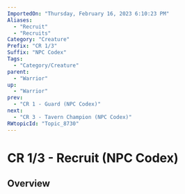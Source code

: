 ```yaml
---
ImportedOn: "Thursday, February 16, 2023 6:10:23 PM"
Aliases:
  - "Recruit"
  - "Recruits"
Category: "Creature"
Prefix: "CR 1/3"
Suffix: "NPC Codex"
Tags:
  - "Category/Creature"
parent:
  - "Warrior"
up:
  - "Warrior"
prev:
  - "CR 1 - Guard (NPC Codex)"
next:
  - "CR 3 - Tavern Champion (NPC Codex)"
RWtopicId: "Topic_8730"
---
```

# CR 1/3 - Recruit (NPC Codex)
## Overview
